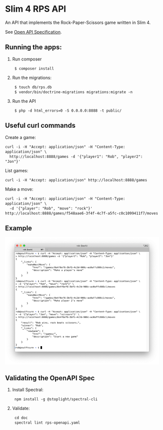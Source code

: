 # Slim 4 RPS API

An API that implements the Rock-Paper-Scissors game written in Slim 4.

See [Open API Specification](https://akrabat.com/stuff/rps.html).

## Running the apps:

1. Run composer

        $ composer install

2. Run the migrations:

        $ touch db/rps.db
        $ vendor/bin/doctrine-migrations migrations:migrate -n

3. Run the API

        $ php -d html_errors=0 -S 0.0.0.0:8888 -t public/


## Useful curl commands

Create a game:

    curl -i -H "Accept: application/json" -H "Content-Type: application/json" \
      http://localhost:8888/games -d '{"player1": "Rob", "player2": "Jon"}'

List games:

    curl -i -H "Accept: application/json" http://localhost:8888/games

Make a move:

    curl -i -H "Accept: application/json" -H "Content-Type: application/json" \
      -d '{"player": "Rob", "move": "rock"}' http://localhost:8888/games/f548aae6-3f4f-4c7f-a5fc-c0c1099411f7/moves


## Example

![Screenshot of Terminal showing curl playing the RPA game ](https://raw.githubusercontent.com/akrabat/slim4-rps-api/master/doc/slim4-api-rps-example.png)


## Validating the OpenAPI Spec

1. Install Spectral:
   
        npm install -g @stoplight/spectral-cli

2. Validate:

        cd doc
        spectral lint rps-openapi.yaml

